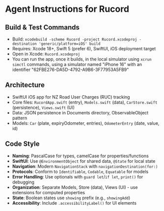# Agent Instructions for Rucord

## Build & Test Commands
- Build: `xcodebuild -scheme Rucord -project Rucord.xcodeproj -destination 'generic/platform=iOS' build`
- Requires: Xcode 18+, Swift 5 (prefer 6), SwiftUI, iOS deployment target
- Open in Xcode: `Rucord.xcodeproj`
- You can run the app, once it builds, in the local simulator using `xcrun simctl` commands, using a simulator named "iPhone 16" with an identifier "62FBE276-DA5D-4792-A9B6-3F77953A5FB9"

## Architecture
- SwiftUI iOS app for NZ Road User Charges (RUC) tracking
- Core files: `RucordApp.swift` (entry), `Models.swift` (data), `CarStore.swift` (persistence), `Views.swift` (UI)
- Data: JSON persistence in Documents directory, ObservableObject pattern
- Models: `Car` (plate, expiryOdometer, entries), `OdometerEntry` (date, value, id)

## Code Style
- **Naming**: PascalCase for types, camelCase for properties/functions
- **SwiftUI**: Use `@EnvironmentObject` for shared data, `@State` for local state
- **Navigation**: Modern `NavigationStack` with `navigationDestination(for:)`
- **Protocols**: Conform to `Identifiable`, `Codable`, `Equatable` for models
- **Error Handling**: Use optionals with `guard let`/`if let`, `print()` for debugging
- **Organization**: Separate Models, Store (data), Views (UI) - use extensions for computed properties
- **State**: Boolean states use `showing` prefix (e.g., `showingAdd`)
- **Accessibility**: Include `.accessibilityLabel()` for UI elements

